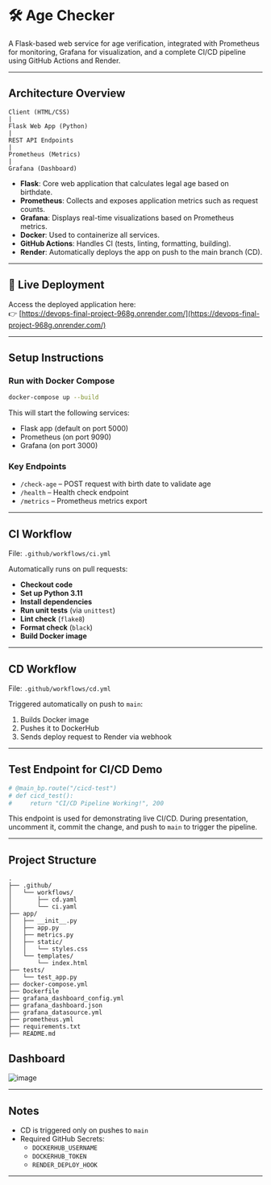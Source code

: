 ﻿# 🛠️ Age Checker

A Flask-based web service for age verification, integrated with Prometheus for monitoring, Grafana for visualization, and a complete CI/CD pipeline using GitHub Actions and Render.

---

## Architecture Overview

```
Client (HTML/CSS)
|
Flask Web App (Python)
|
REST API Endpoints
|
Prometheus (Metrics)
|
Grafana (Dashboard)
```

- **Flask**: Core web application that calculates legal age based on birthdate.
- **Prometheus**: Collects and exposes application metrics such as request counts.
- **Grafana**: Displays real-time visualizations based on Prometheus metrics.
- **Docker**: Used to containerize all services.
- **GitHub Actions**: Handles CI (tests, linting, formatting, building).
- **Render**: Automatically deploys the app on push to the main branch (CD).

---

## 🔗 Live Deployment

Access the deployed application here:  
👉 [https://devops-final-project-968g.onrender.com/](https://devops-final-project-968g.onrender.com/)

---

## Setup Instructions

### Run with Docker Compose

```bash
docker-compose up --build
```

This will start the following services:

- Flask app (default on port 5000)
- Prometheus (on port 9090)
- Grafana (on port 3000)

### Key Endpoints

- `/check-age` – POST request with birth date to validate age
- `/health` – Health check endpoint
- `/metrics` – Prometheus metrics export

---

## CI Workflow

File: `.github/workflows/ci.yml`

Automatically runs on pull requests:

- **Checkout code**
- **Set up Python 3.11**
- **Install dependencies**
- **Run unit tests** (via `unittest`)
- **Lint check** (`flake8`)
- **Format check** (`black`)
- **Build Docker image**

---

## CD Workflow

File: `.github/workflows/cd.yml`

Triggered automatically on push to `main`:

1. Builds Docker image
2. Pushes it to DockerHub
3. Sends deploy request to Render via webhook

---

## Test Endpoint for CI/CD Demo

```python
# @main_bp.route("/cicd-test")
# def cicd_test():
#     return "CI/CD Pipeline Working!", 200
```

This endpoint is used for demonstrating live CI/CD. During presentation, uncomment it, commit the change, and push to `main` to trigger the pipeline.

---

## Project Structure

```
.
├── .github/
│   └── workflows/
│       ├── cd.yaml
│       └── ci.yaml
├── app/
│   ├── __init__.py
│   ├── app.py
│   ├── metrics.py
│   ├── static/
│   │   └── styles.css
│   └── templates/
│       └── index.html
├── tests/
│   └── test_app.py
├── docker-compose.yml
├── Dockerfile
├── grafana_dashboard_config.yml
├── grafana_dashboard.json
├── grafana_datasource.yml
├── prometheus.yml
├── requirements.txt
├── README.md

```
## Dashboard
![image](https://github.com/user-attachments/assets/76c028f2-47d7-474d-9216-e2c81381039c)

---

## Notes

- CD is triggered only on pushes to `main`
- Required GitHub Secrets:
  - `DOCKERHUB_USERNAME`
  - `DOCKERHUB_TOKEN`
  - `RENDER_DEPLOY_HOOK`

---
